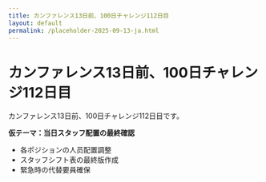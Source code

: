 ```yaml
---
title: カンファレンス13日前、100日チャレンジ112日目
layout: default
permalink: /placeholder-2025-09-13-ja.html
---
```


# カンファレンス13日前、100日チャレンジ112日目

カンファレンス13日前、100日チャレンジ112日目です。

**仮テーマ：当日スタッフ配置の最終確認**
- 各ポジションの人员配置調整
- スタッフシフト表の最終版作成
- 緊急時の代替要員確保